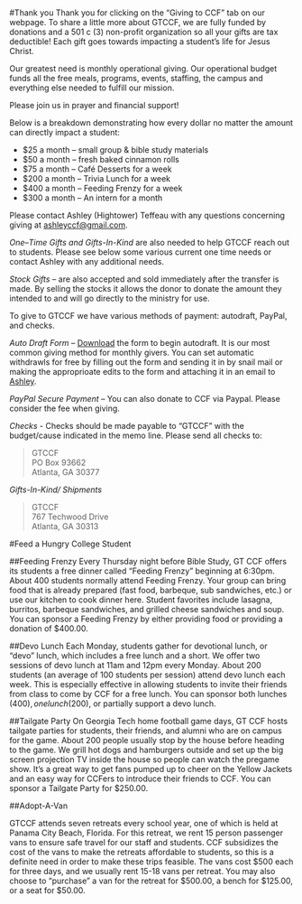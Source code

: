 <object style="float: left" width="500" height="385" ><param name="movie" value="http://www.youtube.com/v/zw-dj7h_54g&#038;rel=0&#038;color1=0xb1b1b1&#038;color2=0xd0d0d0&#038;hl=en_US&#038;feature=player_profilepage&#038;fs=1"></param><param name="allowFullScreen" value="true"></param><param name="allowScriptAccess" value="always"></param><embed src="http://www.youtube.com/v/zw-dj7h_54g&#038;rel=0&#038;color1=0xb1b1b1&#038;color2=0xd0d0d0&#038;hl=en_US&#038;feature=player_profilepage&#038;fs=1" type="application/x-shockwave-flash" allowfullscreen="true" allowScriptAccess="always" width="500" height="385"></embed></object>

#Thank you
Thank you for clicking on the “Giving to CCF” tab on our webpage. To share a little more about GTCCF, we are fully funded by donations and a 501 c (3) non-profit organization so all your gifts are tax deductible! Each gift goes towards impacting a student’s life for Jesus Christ.

Our greatest need is monthly operational giving. Our operational budget funds all the free meals, programs, events, staffing, the campus and everything else needed to fulfill our mission.

Please join us in prayer and financial support!

Below is a breakdown demonstrating how every dollar no matter the amount can directly impact a student:

* $25 a month – small group & bible study materials
* $50 a month – fresh baked cinnamon rolls
* $75 a month – Café Desserts for a week
* $200 a month – Trivia Lunch for a week
* $400 a month – Feeding Frenzy for a week
* $300 a month – An intern for a month

Please contact Ashley (Hightower) Teffeau with any questions concerning giving at ashleyccf@gmail.com.

*One–Time Gifts and Gifts-In-Kind* are also needed to help GTCCF reach out to students. Please see below some various current one time needs or contact Ashley with any additional needs.

*Stock Gifts* – are also accepted and sold immediately after the transfer is made. By selling the stocks it allows the donor to donate the amount they intended to and will go directly to the ministry for use.

To give to GTCCF we have various methods of payment: autodraft, PayPal, and checks.

*Auto Draft Form* – [Download](http://gtccf.org/wp-content/uploads/2012/09/CCF-Autodraft-Form-Operational.doc) the form to begin autodraft. It is our most common giving method for monthly givers. You can set automatic withdrawls for free by filling out the form and sending it in by snail mail or making the approprioate edits to the form and attaching it in an email to [Ashley](ashley@gtccf.org).

*PayPal Secure Payment* – You can also donate to CCF via Paypal. Please consider the fee when giving.

*Checks* - Checks should be made payable to “GTCCF” with the budget/cause indicated in the memo line. Please send all checks to:

>GTCCF  
>PO Box 93662  
>Atlanta, GA 30377  

*Gifts-In-Kind/ Shipments*

>GTCCF  
>767 Techwood Drive  
>Atlanta, GA 30313  

#Feed a Hungry College Student

##Feeding Frenzy
Every Thursday night before Bible Study, GT CCF offers its students a free dinner called “Feeding Frenzy” beginning at 6:30pm. About 400 students normally attend Feeding Frenzy. Your group can bring food that is already prepared (fast food, barbeque, sub sandwiches, etc.) or use our kitchen to cook dinner here. Student favorites include lasagna, burritos, barbeque sandwiches, and grilled cheese sandwiches and soup. You can sponsor a Feeding Frenzy by either providing food or providing a donation of $400.00.

##Devo Lunch
Each Monday, students gather for devotional lunch, or “devo” lunch, which includes a free lunch and a short. We offer two sessions of devo lunch at 11am and 12pm every Monday. About 200 students (an average of 100 students per session) attend devo lunch each week. This is especially effective in allowing students to invite their friends from class to come by CCF for a free lunch. You can sponsor both lunches ($400), one lunch ($200), or partially support a devo lunch.

##Tailgate Party
On Georgia Tech home football game days, GT CCF hosts tailgate parties for students, their friends, and alumni who are on campus for the game. About 200 people usually stop by the house before heading to the game. We grill hot dogs and hamburgers outside and set up the big screen projection TV inside the house so people can watch the pregame show. It’s a great way to get fans pumped up to cheer on the Yellow Jackets and an easy way for CCFers to introduce their friends to CCF. You can sponsor a Tailgate Party for $250.00.

##Adopt-A-Van

GTCCF attends seven retreats every school year, one of which is held at Panama City Beach, Florida. For this retreat, we rent 15 person passenger vans to ensure safe travel for our staff and students. CCF subsidizes the cost of the vans to make the retreats affordable to students, so this is a definite need in order to make these trips feasible. The vans cost $500 each for three days, and we usually rent 15-18 vans per retreat. You may also choose to “purchase” a van for the retreat for $500.00, a bench for $125.00, or a seat for $50.00.
